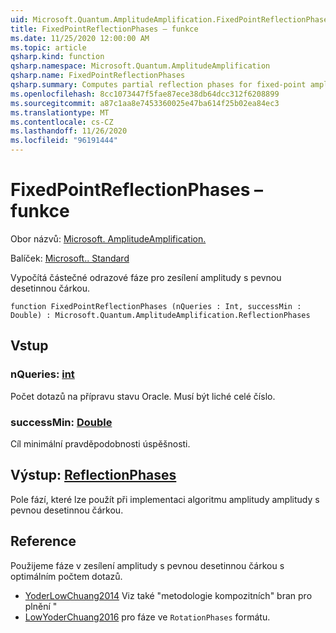 ```yaml
---
uid: Microsoft.Quantum.AmplitudeAmplification.FixedPointReflectionPhases
title: FixedPointReflectionPhases – funkce
ms.date: 11/25/2020 12:00:00 AM
ms.topic: article
qsharp.kind: function
qsharp.namespace: Microsoft.Quantum.AmplitudeAmplification
qsharp.name: FixedPointReflectionPhases
qsharp.summary: Computes partial reflection phases for fixed-point amplitude amplification.
ms.openlocfilehash: 8cc1073447f5fae87ece38db64dcc312f6208899
ms.sourcegitcommit: a87c1aa8e7453360025e47ba614f25b02ea84ec3
ms.translationtype: MT
ms.contentlocale: cs-CZ
ms.lasthandoff: 11/26/2020
ms.locfileid: "96191444"
---
```

# <a name="fixedpointreflectionphases-function"></a>FixedPointReflectionPhases – funkce

Obor názvů: [Microsoft. AmplitudeAmplification.](xref:Microsoft.Quantum.AmplitudeAmplification)

Balíček: [Microsoft.. Standard](https://nuget.org/packages/Microsoft.Quantum.Standard)


Vypočítá částečné odrazové fáze pro zesílení amplitudy s pevnou desetinnou čárkou.

```qsharp
function FixedPointReflectionPhases (nQueries : Int, successMin : Double) : Microsoft.Quantum.AmplitudeAmplification.ReflectionPhases
```


## <a name="input"></a>Vstup

### <a name="nqueries--int"></a>nQueries: [int](xref:microsoft.quantum.lang-ref.int)

Počet dotazů na přípravu stavu Oracle. Musí být liché celé číslo.


### <a name="successmin--double"></a>successMin: [Double](xref:microsoft.quantum.lang-ref.double)

Cíl minimální pravděpodobnosti úspěšnosti.



## <a name="output--reflectionphases"></a>Výstup: [ReflectionPhases](xref:Microsoft.Quantum.AmplitudeAmplification.ReflectionPhases)

Pole fází, které lze použít při implementaci algoritmu amplitudy amplitudy s pevnou desetinnou čárkou.

## <a name="references"></a>Reference

Použijeme fáze v zesílení amplitudy s pevnou desetinnou čárkou s optimálním počtem dotazů.

- [YoderLowChuang2014](https://arxiv.org/abs/1409.3305) Viz také "metodologie kompozitních" bran pro plnění "
- [LowYoderChuang2016](https://arxiv.org/abs/1603.03996) pro fáze ve `RotationPhases` formátu.